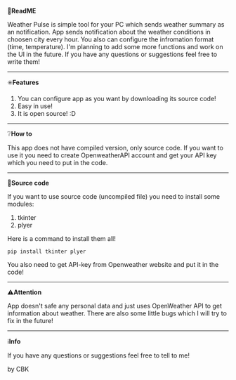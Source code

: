 📖**ReadME**

Weather Pulse is simple tool for your PC which sends weather summary as an notification. App sends notification about the weather conditions in choosen city every hour. You also can configure the infromation format (time, temperature). I'm planning to add some more functions and work on the UI in the future. If you have any questions or suggestions feel free to write them!

___________________________________

✳️**Features**
1. You can configure app as you want by downloading its source code!
2. Easy in use!
3. It is open source! :D

___________________________________

❔**How to**

This app does not have compiled version, only source code. If you want to use it you need to create OpenweatherAPI account and get your API key which you need to put in the code. 
___________________________________

📃**Source code**

If you want to use source code (uncompiled file) you need to install some modules:
1. tkinter
2. plyer

Here is a command to install them all!

```pip install tkinter plyer```

You also need to get API-key from Openweather website and put it in the code!
___________________________________

⚠️**Attention**

App doesn't safe any personal data and just uses OpenWeather API to get information about weather. There are also some little bugs which I will try to fix in the future!

___________________________________

ℹ️**Info**

If you have any questions or suggestions feel free to tell to me! 

by CBK
